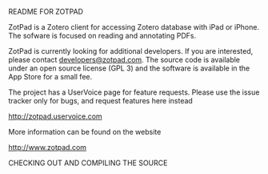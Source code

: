 README FOR ZOTPAD

ZotPad is a Zotero client for accessing Zotero database with iPad or iPhone. The sofware is focused on reading and annotating PDFs.  

ZotPad is currently looking for additional developers. If you are interested, please contact developers@zotpad.com. The source code is available under an open source license (GPL 3) and the software is available in the App Store for a small fee.

The project has a UserVoice page for feature requests. Please use the issue tracker only for bugs, and request features here instead

http://zotpad.uservoice.com

More information can be found on the website 

http://www.zotpad.com

CHECKING OUT AND COMPILING THE SOURCE
